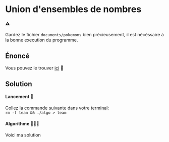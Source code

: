 # Union d'ensembles de nombres

#### ⚠️

Gardez le fichier `documents/pokemons` bien précieusement, il est nécéssaire à la bonne execution du programme.

## Énoncé

Vous pouvez le trouver [ici](https://primers.xyz/3) 👀

## Solution

#### Lancement 🚀

Collez la commande suivante dans votre terminal:  
`rm -f team && ./algo > team`

#### Algorithme 🤔💭💫

Voici ma solution
